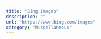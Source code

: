 ```yaml
---
title: "Bing Images"
description: ""
url: "https://www.bing.com/images"
category: "Miscellaneous"
---
```

